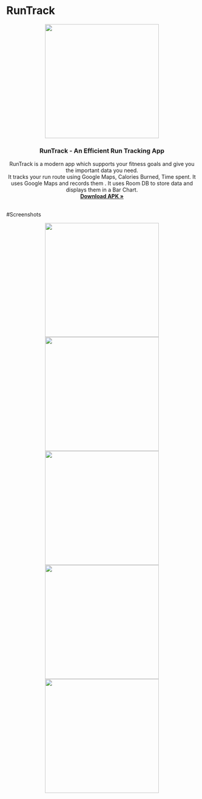 # RunTrack
<p align="center">
  <img height=300px src="https://firebasestorage.googleapis.com/v0/b/github-images-a7ca9.appspot.com/o/RunTrack%2FPicsArt_02-04-12.52.57.jpg?alt=media&token=9b2b565f-8ddd-411c-ab04-cf9a11d6ac46"> 
  <h3 align="center">RunTrack - An Efficient Run Tracking App</h3>
  <p align="center">
    RunTrack is a modern app which supports your fitness goals and give you the important data you need.
    <br />
    It tracks your run route using Google Maps, Calories Burned, Time spent. It uses Google Maps and records them . It uses Room DB to store data and displays them in a Bar Chart.  
    <br />
    <a href="https://drive.google.com/file/d/1z-_GpSX_McT4LkfEw1y7A32bz5D_0dpm/view"><strong>Download APK »</strong></a>
    <br />
    <br />
    
  </p>

</p>

<p align = "center" >

</p>

#Screenshots
<p align="center">

<img height=300px src="https://firebasestorage.googleapis.com/v0/b/github-images-a7ca9.appspot.com/o/RunTrack%2FScreenshot_20220204-011910.jpg?alt=media&token=10e68433-5407-442c-9d3c-cb322feed75c"> 
<img height=300px src="https://firebasestorage.googleapis.com/v0/b/github-images-a7ca9.appspot.com/o/RunTrack%2FScreenshot_20220204-012416.jpg?alt=media&token=6ce5138b-8212-400f-bc98-aff814102280"> 
<img height=300px src="https://firebasestorage.googleapis.com/v0/b/github-images-a7ca9.appspot.com/o/RunTrack%2FScreenshot_20220204-012109.jpg?alt=media&token=e7e4acbf-2378-42c2-9031-bc0972152ced"> 
<img height=300px src="https://firebasestorage.googleapis.com/v0/b/github-images-a7ca9.appspot.com/o/RunTrack%2FScreenshot_20220204-012440.jpg?alt=media&token=0f5dd6ea-d075-4e2d-87d6-be4f5a73feb4"> 
<img height=300px src="https://firebasestorage.googleapis.com/v0/b/github-images-a7ca9.appspot.com/o/RunTrack%2FScreenshot_20220204-012443.jpg?alt=media&token=09fc8875-d3b2-4bb5-b5ad-a4ba0d19abc3"> 
</p>
